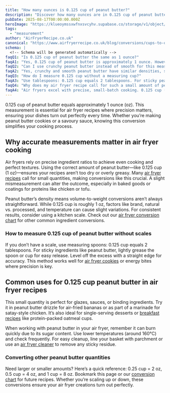 ```yaml
---
title: "How many ounces is 0.125 cup of peanut butter?"
description: "Discover how many ounces are in 0.125 cup of peanut butter with our easy guide—perfect for air fryer recipes and precise measurements."
pubDate: 2025-08-17T00:00:00.000Z
heroImage: "https://klueoymssxwfnxsvcyhv.supabase.co/storage/v1/object/public/Shmucket/how-many-ounces-is-0-125-cup-of-peanut-butter.webp"
tags:
  - "measurement"
author: "AirFryerRecipe.co.uk"
canonical: "https://www.airfryerrecipe.co.uk/blog/conversions/cups-to-ounces/how-many-ounces-is-0-125-cup-of-peanut-butter"
schema: |
  <!-- Schema will be generated automatically -->
faqQ1: "Is 0.125 cup of peanut butter the same as 1 ounce?"
faqA1: "Yes, 0.125 cup of peanut butter is approximately 1 ounce. However, slight variations can occur depending on the peanut butter’s brand and consistency. For absolute precision, especially in baking, using a kitchen scale is recommended."
faqQ2: "Can I use crunchy peanut butter instead of smooth for this measurement?"
faqA2: "Yes, crunchy and smooth peanut butter have similar densities, so 0.125 cup will still be roughly 1 ounce. Just ensure you measure it packed to account for any air gaps in crunchy varieties. Stir well if using natural peanut butter to incorporate the oils evenly."
faqQ3: "How do I measure 0.125 cup without a measuring cup?"
faqA3: "Use tablespoons: 0.125 cup equals 2 tablespoons. For sticky peanut butter, lightly coat the spoon with oil to help it slide off cleanly. Level the top with a knife for an accurate measurement."
faqQ4: "Why does my air fryer recipe call for such a small amount of peanut butter?"
faqA4: "Air fryers excel with precise, small-batch cooking. 0.125 cup (1 oz) of peanut butter is often enough for glazes, coatings, or single servings. Using too much can lead to uneven cooking or excess oiliness. Always follow recipe measurements for best results."
---
```

<p>0.125 cup of peanut butter equals approximately 1 ounce (oz). This measurement is essential for air fryer recipes where precision matters, ensuring your dishes turn out perfectly every time. Whether you’re making peanut butter cookies or a savoury sauce, knowing this conversion simplifies your cooking process.</p>  

<h2>Why accurate measurements matter in air fryer cooking</h2>  
<p>Air fryers rely on precise ingredient ratios to achieve even cooking and perfect textures. Using the correct amount of peanut butter—like 0.125 cup (1 oz)—ensures your recipes aren’t too dry or overly greasy. Many <a href=https://www.airfryerrecipe.co.uk/recipes>air fryer recipes</a> call for small quantities, making conversions like this crucial. A slight mismeasurement can alter the outcome, especially in baked goods or coatings for proteins like chicken or tofu.</p>  

<p>Peanut butter’s density means volume-to-weight conversions aren’t always straightforward. While 0.125 cup is roughly 1 oz, factors like brand, natural vs. processed, and temperature can cause slight variations. For consistent results, consider using a kitchen scale. Check out our <a href=https://www.airfryerrecipe.co.uk/air-fryer-conversion-chart>air fryer conversion chart</a> for other common ingredient conversions.</p>  

<h3>How to measure 0.125 cup of peanut butter without scales</h3>  
<p>If you don’t have a scale, use measuring spoons: 0.125 cup equals 2 tablespoons. For sticky ingredients like peanut butter, lightly grease the spoon or cup for easy release. Level off the excess with a straight edge for accuracy. This method works well for <a href=https://www.airfryerrecipe.co.uk/recipe-category/cookies>air fryer cookies</a> or energy bites where precision is key.</p>  

<h2>Common uses for 0.125 cup peanut butter in air fryer recipes</h2>  
<p>This small quantity is perfect for glazes, sauces, or binding ingredients. Try it in peanut butter drizzle for air-fried bananas or as part of a marinade for satay-style chicken. It’s also ideal for single-serving desserts or <a href=https://www.airfryerrecipe.co.uk/recipe-category/breakfast>breakfast recipes</a> like protein-packed oatmeal cups.</p>  

<p>When working with peanut butter in your air fryer, remember it can burn quickly due to its sugar content. Use lower temperatures (around 160°C) and check frequently. For easy cleanup, line your basket with parchment or use an <a href=https://www.airfryerrecipe.co.uk/air-fryer-cleaner>air fryer cleaner</a> to remove any sticky residue.</p>  

<h3>Converting other peanut butter quantities</h3>  
<p>Need larger or smaller amounts? Here’s a quick reference: 0.25 cup = 2 oz, 0.5 cup = 4 oz, and 1 cup = 8 oz. Bookmark this page or our <a href=https://www.airfryerrecipe.co.uk/air-fryer-conversion-chart>conversion chart</a> for future recipes. Whether you’re scaling up or down, these conversions ensure your air fryer creations turn out perfectly.</p>
